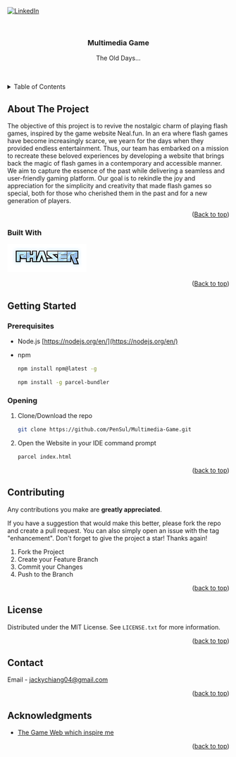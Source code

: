 <a name="readme-top"></a>
[![LinkedIn][linkedin-shield]][linkedin-url]

<!-- PROJECT LOGO -->
<br />
<div align="center">

  <h3 align="center">Multimedia Game</h3>

  <p align="center">
    The Old Days...
    <br/>
    <br/>
    <br/>
  </p>
</div>

<!-- TABLE OF CONTENTS -->
<details>
  <summary>Table of Contents</summary>
  <ol>
    <li>
      <a href="#about-the-project">About The Project</a>
      <ul>
        <li><a href="#built-with">Built With</a></li>
      </ul>
    </li>
    <li><a href="#contributing">Contributing</a></li>
    <li><a href="#license">License</a></li>
    <li><a href="#contact">Contact</a></li>
    <li><a href="#acknowledgments">Acknowledgments</a></li>
  </ol>
</details>

<!-- ABOUT THE PROJECT -->
## About The Project

The objective of this project is to revive the nostalgic charm of playing flash games, inspired by the game website Neal.fun. In an era where flash games have become increasingly scarce, we yearn for the days when they provided endless entertainment. Thus, our team has embarked on a mission to recreate these beloved experiences by developing a website that brings back the magic of flash games in a contemporary and accessible manner. We aim to capture the essence of the past while delivering a seamless and user-friendly gaming platform. Our goal is to rekindle the joy and appreciation for the simplicity and creativity that made flash games so special, both for those who cherished them in the past and for a new generation of players.

<p align="right">(<a href="#readme-top">Back to top</a>)</p>

### Built With
[![Phaser][Phaser.js]][Phaser-url]

<p align="right">(<a href="#readme-top">Back to top</a>)</p>

<!-- GETTING STARTED -->
## Getting Started
### Prerequisites

* Node.js
  [https://nodejs.org/en/](https://nodejs.org/en/)

* npm
  ```sh
  npm install npm@latest -g
  ```
  ```sh
  npm install -g parcel-bundler
  ```  

### Opening

1. Clone/Download the repo
   ```sh
   git clone https://github.com/PenSul/Multimedia-Game.git
   ```
2. Open the Website in your IDE command prompt
   ```sh
   parcel index.html
   ```

<p align="right">(<a href="#readme-top">back to top</a>)</p>

<!-- CONTRIBUTING -->
## Contributing

Any contributions you make are **greatly appreciated**.

If you have a suggestion that would make this better, please fork the repo and create a pull request. You can also simply open an issue with the tag "enhancement".
Don't forget to give the project a star! Thanks again!

1. Fork the Project
2. Create your Feature Branch 
3. Commit your Changes 
4. Push to the Branch 

<p align="right">(<a href="#readme-top">back to top</a>)</p>

<!-- LICENSE -->
## License

Distributed under the MIT License. See `LICENSE.txt` for more information.

<p align="right">(<a href="#readme-top">back to top</a>)</p>

<!-- CONTACT -->
## Contact

Email - jackychiang04@gmail.com

<p align="right">(<a href="#readme-top">back to top</a>)</p>

<!-- ACKNOWLEDGMENTS -->
## Acknowledgments

* [The Game Web which inspire me](https://neal.fun)

<p align="right">(<a href="#readme-top">back to top</a>)</p>

<!-- MARKDOWN LINKS & IMAGES -->
[linkedin-shield]: https://img.shields.io/badge/-LinkedIn-black.svg?style=for-the-badge&logo=linkedin&colorB=555
[linkedin-url]: https://www.linkedin.com/in/suikit4
[Phaser.js]: https://github.com/phaserjs/phaser/blob/v2.6.2/resources/Phaser%20Logo/2D%20Text/Phaser%202D%20Glow.png
[Phaser-url]: https://github.com/phaserjs/phaser